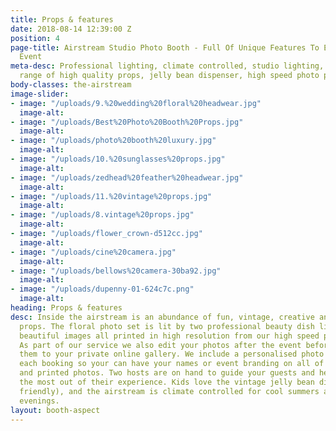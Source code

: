 ```yaml
---
title: Props & features
date: 2018-08-14 12:39:00 Z
position: 4
page-title: Airstream Studio Photo Booth - Full Of Unique Features To Enhance Your
  Event
meta-desc: Professional lighting, climate controlled, studio lighting, an enormous
  range of high quality props, jelly bean dispenser, high speed photo printing.
body-classes: the-airstream
image-slider:
- image: "/uploads/9.%20wedding%20floral%20headwear.jpg"
  image-alt: 
- image: "/uploads/Best%20Photo%20Booth%20Props.jpg"
  image-alt: 
- image: "/uploads/photo%20booth%20luxury.jpg"
  image-alt: 
- image: "/uploads/10.%20sunglasses%20props.jpg"
  image-alt: 
- image: "/uploads/zedhead%20feather%20headwear.jpg"
  image-alt: 
- image: "/uploads/11.%20vintage%20props.jpg"
  image-alt: 
- image: "/uploads/8.vintage%20props.jpg"
  image-alt: 
- image: "/uploads/flower_crown-d512cc.jpg"
  image-alt: 
- image: "/uploads/cine%20camera.jpg"
  image-alt: 
- image: "/uploads/bellows%20camera-30ba92.jpg"
  image-alt: 
- image: "/uploads/dupenny-01-624c7c.png"
  image-alt: 
heading: Props & features
desc: Inside the airstream is an abundance of fun, vintage, creative and entertaining
  props. The floral photo set is lit by two professional beauty dish lights that produce
  beautiful images all printed in high resolution from our high speed photo printer.
  As part of our service we also edit your photos after the event before uploading
  them to your private online gallery. We include a personalised photo template with
  each booking so your can have your names or event branding on all of your digital
  and printed photos. Two hosts are on hand to guide your guests and help them get
  the most out of their experience. Kids love the vintage jelly bean dispenser (vegetarian
  friendly), and the airstream is climate controlled for cool summers and warm winter
  evenings.
layout: booth-aspect
---
```


